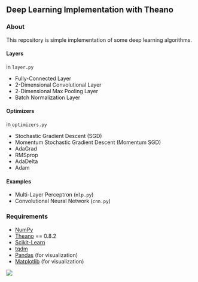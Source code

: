
## Deep Learning Implementation with Theano

### About
This repository is simple implementation of some deep learning algorithms.

#### Layers
in `layer.py`

- Fully-Connected Layer
- 2-Dimensional Convolutional Layer
- 2-Dimensional Max Pooling Layer
- Batch Normalization Layer


#### Optimizers
in `optimizers.py`

- Stochastic Gradient Descent (SGD)
- Momentum Stochastic Gradient Descent (Momentum SGD)
- AdaGrad
- RMSprop
- AdaDelta
- Adam

#### Examples

- Multi-Layer Perceptron (`mlp.py`)
- Convolutional Neural Network (`cnn.py`)

### Requirements
- [NumPy](http://www.numpy.org)
- [Theano](http://deeplearning.net/software/theano/) == 0.8.2
- [Scikit-Learn](http://scikit-learn.org/stable/)
- [tqdm](https://pypi.python.org/pypi/tqdm)
- [Pandas](http://pandas.pydata.org) (for visualization)
- [Matplotlib](http://matplotlib.org) (for visualization)

![](https://dl.dropboxusercontent.com/u/38631959/deep-learning-theano.png)
